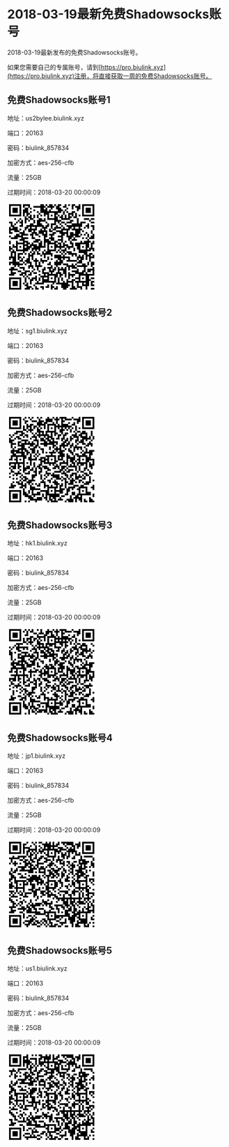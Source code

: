 # 2018-03-19最新免费Shadowsocks账号

2018-03-19最新发布的免费Shadowsocks账号。

如果您需要自己的专属账号，请到[https://pro.biulink.xyz](https://pro.biulink.xyz)注册，将直接获取一周的免费Shadowsocks账号。

## 免费Shadowsocks账号1

地址：us2bylee.biulink.xyz

端口：20163

密码：biulink_857834

加密方式：aes-256-cfb

流量：25GB

过期时间：2018-03-20 00:00:09

![二维码](qrcode/1edb67f3-b4cf-468b-a841-909e1abd653d.png)

## 免费Shadowsocks账号2

地址：sg1.biulink.xyz

端口：20163

密码：biulink_857834

加密方式：aes-256-cfb

流量：25GB

过期时间：2018-03-20 00:00:09

![二维码](qrcode/308c06f9-3548-43ec-8be0-f199a8b31f95.png)

## 免费Shadowsocks账号3

地址：hk1.biulink.xyz

端口：20163

密码：biulink_857834

加密方式：aes-256-cfb

流量：25GB

过期时间：2018-03-20 00:00:09

![二维码](qrcode/177f7977-3e24-40f5-ab78-4867cc826e75.png)

## 免费Shadowsocks账号4

地址：jp1.biulink.xyz

端口：20163

密码：biulink_857834

加密方式：aes-256-cfb

流量：25GB

过期时间：2018-03-20 00:00:09

![二维码](qrcode/a1d30b32-7830-4fcd-9260-043e49c3c897.png)

## 免费Shadowsocks账号5

地址：us1.biulink.xyz

端口：20163

密码：biulink_857834

加密方式：aes-256-cfb

流量：25GB

过期时间：2018-03-20 00:00:09

![二维码](qrcode/12363b6b-764b-4993-8118-cb4918402834.png)

